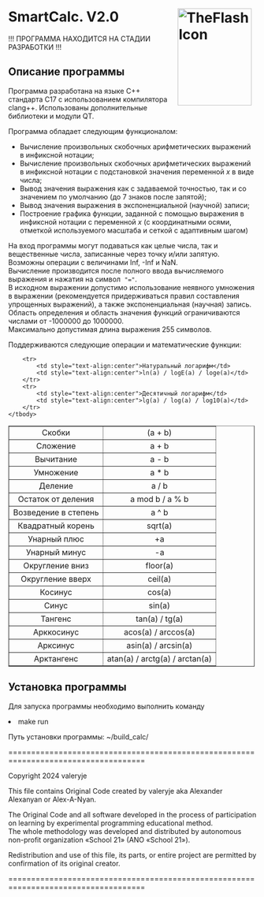 <h1>SmartCalc. V2.0<img src="QT/TheFlash.png" width="150" height="197" 
		alt="TheFlashIcon" align="right" 
		vspace="0" hspace="10"></h1>

!!! ПРОГРАММА НАХОДИТСЯ НА СТАДИИ РАЗРАБОТКИ !!!

<h2>Описание программы</h2>

<p>Программа разработана на языке С++ стандарта C17 с использованием компилятора clang++. Использованы дополнительные библиотеки и модули QT.</p>

<p>Программа обладает следующим функционалом:</p>
<ul>
	<li>Вычисление произвольных скобочных арифметических выражений в инфиксной нотации;</li>
	<li>Вычисление произвольных скобочных арифметических выражений в инфиксной нотации с подстановкой значения переменной <em>x</em> в виде числа;
	<li>Вывод значения выражения как с задаваемой точностью, так и со значением по умолчанию (до 7 знаков после запятой);</li>
	<li>Вывод значения выражения в экспоненциальной (научной) записи;</li>
	<li>Построение графика функции, заданной с помощью выражения в инфиксной нотации с переменной <em>x</em> (с координатными осями, отметкой используемого масштаба и сеткой с адаптивным шагом)</li>
</ul>

На вход программы могут подаваться как целые числа, так и вещественные числа, записанные через точку и/или запятую. Возможны операции c величинами Inf, -Inf и NaN.<br>
Вычисление производится после полного ввода вычисляемого выражения и нажатия на символ&nbsp; <code>&quot;=&quot;</code>.<br>
В исходном выражении допустимо использование неявного умножения в выражении (рекомендуется придерживаться правил составления упрощенных выражений), а также экспоненциальная (научная) запись.<br>
Область определения и область значения функций ограничиваются числами от -1000000 до 1000000.<br>
Максимально допустимая длина выражения 255 символов.</p>


<p>Поддерживаются следующие операции и математичеcкие функции:</p>

<table align="center" border="1" cellpadding="1" cellspacing="1" style="width:500px">
	<tbody>
		<tr>
			<td style="text-align:center">Скобки</td>
			<td style="text-align:center">(a + b)</td>
		</tr>
		<tr>
			<td style="text-align:center">Сложение</td>
			<td style="text-align:center">a + b</td>
		</tr>
		<tr>
			<td style="text-align:center">Вычитание</td>
			<td style="text-align:center">a - b</td>
		</tr>
		<tr>
			<td style="text-align:center">Умножение</td>
			<td style="text-align:center">a * b</td>
		</tr>
		<tr>
			<td style="text-align:center">Деление</td>
			<td style="text-align:center">a / b</td>
		</tr>
		<tr>
			<td style="text-align:center">Остаток от деления</td>
			<td style="text-align:center">a mod b / a % b</td>
		</tr>
		<tr>
			<td style="text-align:center">Возведение в степень</td>
			<td style="text-align:center">a ^ b</td>
		</tr>
		<tr>
			<td style="text-align:center">Квадратный корень</td>
			<td style="text-align:center">sqrt(a)</td>
		</tr>
		<tr>
			<td style="text-align:center">Унарный плюс</td>
			<td style="text-align:center">+a</td>
		</tr>
		<tr>
			<td style="text-align:center">Унарный минус</td>
			<td style="text-align:center">-a</td>
		</tr>
		<tr>
			<td style="text-align:center">Округление вниз</td>
			<td style="text-align:center">floor(a)</td>
		</tr>
		<tr>
			<td style="text-align:center">Округление вверх</td>
			<td style="text-align:center">ceil(a)</td>
		</tr>
		<tr>
			<td style="text-align:center">Косинус</td>
			<td style="text-align:center">cos(a)</td>
		</tr>
		<tr>
			<td style="text-align:center">Синус</td>
			<td style="text-align:center">sin(a)</td>
		</tr>
		<tr>
			<td style="text-align:center">Тангенс</td>
			<td style="text-align:center">tan(a) / tg(a)</td>
		</tr>
		<tr>
			<td style="text-align:center">Арккосинус</td>
			<td style="text-align:center">acos(a) / arccos(a)</td>
		</tr>
		<tr>
			<td style="text-align:center">Арксинус</td>
			<td style="text-align:center">asin(a) / arcsin(a)</td>
		</tr>
		<tr>
			<td style="text-align:center">Арктангенс</td>
			<td style="text-align:center">atan(a) / arctg(a) / arctan(a)</td>
		</tr>

		<tr>
			<td style="text-align:center">Натуральный логарифм</td>
			<td style="text-align:center">ln(a) / logE(a) / loge(a)</td>
		</tr>
		<tr>
			<td style="text-align:center">Десятичный логарифм</td>
			<td style="text-align:center">lg(a) / log(a) / log10(a)</td>
		</tr>
	</tbody>
</table>

<h2>Установка программы</h2>

<p>Для запуска программы необходимо выполнить команду</p>

</ul>
	<li>make run</li>
</ul>

<p>Путь установки программы: ~/build_calc/</p>

====================================================================================

<p>Copyright 2024 valeryje</p>

<p>This file contains Original Code created by valeryje aka Alexander Alexanyan or Alex-A-Nyan.</p>

<p>The Original Code and all software developed in the process of
participation on learning by experimental programming educational method.<br>
The whole methodology was developed and distributed by
autonomous non-profit organization «School 21» (ANO «School 21»).</p>

<p>Redistribution and use of this file, its parts, or entire project
are permitted by confirmation of its original creator.</p>


====================================================================================
